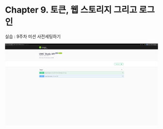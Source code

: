 # Chapter 9. 토큰, 웹 스토리지 그리고 로그인

실습 : 9주차 미션 사전세팅하기

<!-- [구현 page link](https://promleepracticech8.netlify.app/) -->

![구현 image](sources/result1.png)
